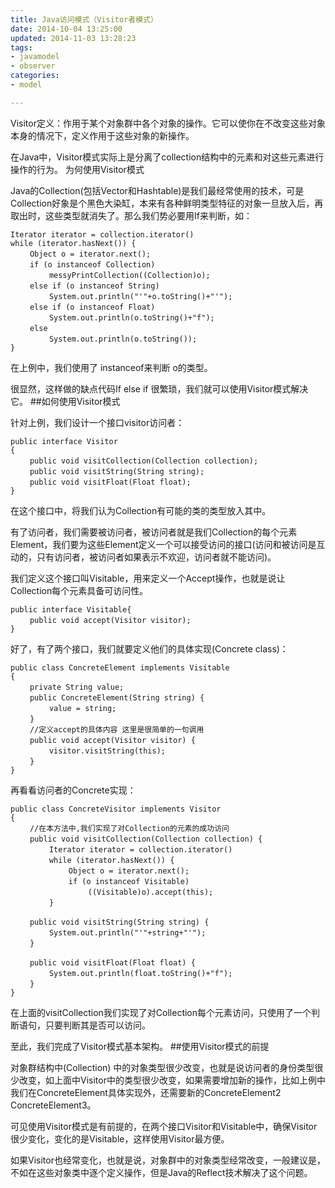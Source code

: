 ```yaml
---
title: Java访问模式（Visitor者模式）
date: 2014-10-04 13:25:00
updated: 2014-11-03 13:28:23
tags: 
- javamodel
- observer
categories: 
- model

---
```

Visitor定义：作用于某个对象群中各个对象的操作。它可以使你在不改变这些对象本身的情况下，定义作用于这些对象的新操作。

在Java中，Visitor模式实际上是分离了collection结构中的元素和对这些元素进行操作的行为。
为何使用Visitor模式


<!--more-->


Java的Collection(包括Vector和Hashtable)是我们最经常使用的技术，可是Collection好象是个黑色大染缸，本来有各种鲜明类型特征的对象一旦放入后，再取出时，这些类型就消失了。那么我们势必要用If来判断，如：

    Iterator iterator = collection.iterator()
    while (iterator.hasNext()) {
    　　 Object o = iterator.next();
    　　 if (o instanceof Collection)
    　　 　　 messyPrintCollection((Collection)o);
    　　 else if (o instanceof String)
    　　 　　 System.out.println("'"+o.toString()+"'");
    　　 else if (o instanceof Float)
    　　 　　 System.out.println(o.toString()+"f");
    　　 else
    　　 　　 System.out.println(o.toString());
    }

在上例中，我们使用了 instanceof来判断 o的类型。

很显然，这样做的缺点代码If else if 很繁琐，我们就可以使用Visitor模式解决它。
##如何使用Visitor模式

针对上例，我们设计一个接口visitor访问者：

    public interface Visitor
    {
    　　 public void visitCollection(Collection collection);
    　　 public void visitString(String string);
    　　 public void visitFloat(Float float);
    }

在这个接口中，将我们认为Collection有可能的类的类型放入其中。

有了访问者，我们需要被访问者，被访问者就是我们Collection的每个元素Element，我们要为这些Element定义一个可以接受访问的接口(访问和被访问是互动的，只有访问者，被访问者如果表示不欢迎，访问者就不能访问)。

我们定义这个接口叫Visitable，用来定义一个Accept操作，也就是说让Collection每个元素具备可访问性。

    public interface Visitable{
    　　 public void accept(Visitor visitor);
    }

好了，有了两个接口，我们就要定义他们的具体实现(Concrete class)：

    public class ConcreteElement implements Visitable
    {
    　　 private String value;
    　　 public ConcreteElement(String string) {
    　　 　　 value = string;
    　　 }
    　　 //定义accept的具体内容 这里是很简单的一句调用
    　　 public void accept(Visitor visitor) {
    　　 　　 visitor.visitString(this);
    　　 }
    }

再看看访问者的Concrete实现：

    public class ConcreteVisitor implements Visitor
    {
    　　 //在本方法中,我们实现了对Collection的元素的成功访问
    　　 public void visitCollection(Collection collection) {
    　　 　　 Iterator iterator = collection.iterator()
    　　 　　 while (iterator.hasNext()) {
    　　 　　 　　 Object o = iterator.next();
    　　 　　 　　 if (o instanceof Visitable)
    　　 　　 　　 　　 ((Visitable)o).accept(this);
    　　 　　 }
    
    　　 public void visitString(String string) {
    　　 　　 System.out.println("'"+string+"'");
    　　 }
    
    　　 public void visitFloat(Float float) {
    　　 　　 System.out.println(float.toString()+"f");
    　　 }
    }

在上面的visitCollection我们实现了对Collection每个元素访问，只使用了一个判断语句，只要判断其是否可以访问。

至此，我们完成了Visitor模式基本架构。
##使用Visitor模式的前提

对象群结构中(Collection) 中的对象类型很少改变，也就是说访问者的身份类型很少改变，如上面中Visitor中的类型很少改变，如果需要增加新的操作，比如上例中我们在ConcreteElement具体实现外，还需要新的ConcreteElement2 ConcreteElement3。

可见使用Visitor模式是有前提的，在两个接口Visitor和Visitable中，确保Visitor很少变化，变化的是Visitable，这样使用Visitor最方便。

如果Visitor也经常变化，也就是说，对象群中的对象类型经常改变，一般建议是，不如在这些对象类中逐个定义操作，但是Java的Reflect技术解决了这个问题。